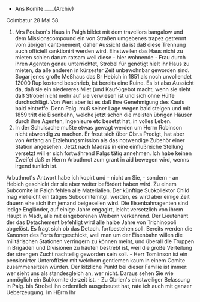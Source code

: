 + Ans Komite ____(Archiv)

 Coimbatur 28 Mai 58.

1) Mrs Poulson's Haus in Palgh bildet mit dem travellors bangalow und dem Missionscompound ein von Straßen umgebenes trapez getrennt vom übrigen cantonement, daher Aussicht da ist daß diese Trennung auch officiell sanktionirt werden wird. Einstweilen das Haus nicht zu mieten schien darum ratsam weil diese - hier wohnende - Frau durch ihren Agenten genau unterrichtet, Strobel für genötigt hielt ihr Haus zu mieten, da alle anderen in kürzester Zeit unbewohnbar geworden sind. Sogar jenes große Meßhaus das Br Hebich in 1851 als noch unvollendet 12000 Rup kostend beschrieb, ist bereits eine Ruine. Es ist also Aussicht da, daß sie ein niedereres Miet (und Kauf-)gebot macht, wenn sie sieht daß Strobel nicht mehr auf sie verwiesen ist und sich ohne Hülfe durchschlägt. Von Wert aber ist es daß Ihre Genehmigung des Kaufs bald eintreffe. Denn Palg. muß seiner Lage wegen bald steigen und mit 1859 tritt die Eisenbahn, welche jetzt schon die meisten übrigen Häuser durch ihre Agenten, Ingenieure etc besetzt hat, in volles Leben. 
2) In der Schulsache mußte etwas gewagt werden um Herrn Robinson nicht abwendig zu machen. Er freut sich über Obr.s Predigt, hat aber von Anfang an Erziehungsmission als das notwendige Zubehör einer Station angesehen. Jetzt nach Madras in eine einflußreiche Stellung versetzt will er sich fortwährend Palgs tätig annehmen. Ich habe keinen Zweifel daß er Herrn Arbuthnot zum grant in aid bewegen wird, wenns irgend tunlich ist.

Arbuthnot's Antwort habe ich kopirt und - nicht an Sie, - sondern - an Hebich geschickt der sie aber weiter befördert haben wird. Zu einem Subcomite in Palgh fehlen alle Materialien. Der künftige Subkollektor Child mag vielleicht ein tätiges Subcomitemitgl. werden, es wird aber einige Zeit dauern ehe sich ihm jemand beigesellen wird. Die Eisenbahnagenten sind ledige Engländer, auf einige Jahre engagirt, leicht versetzlich von ihrem Haupt in Madr, alle mit eingeborenen Weibern verkehrend. Der Lieutenant der das Detachement befehligt wird alle halbe Jahre von Trichinopoli abgelöst. Es fragt sich ob das Detach. fortbestehen soll. Bereits werden die Kanonen des Forts fortgeschickt, weil man um der Eisenbahn willen die militärischen Stationen verringern zu können meint, und überall die Truppen in Brigaden und Divisionen zu häufen bestrebt ist, weil die große Verteilung der strengen Zucht nachteilig geworden sein soll. - Herr Tomlinson ist ein pensionirter Unteroffizier mit welchem gentlemen kaum in einem Comite zusammensitzen würden. Der kitzliche Punkt bei dieser Familie ist immer: wer sieht uns als standesgleich an, wer nicht. Daraus sehen Sie wie unmöglich ein Subkomite derzeit ist. - Zu Obrien's einstweiliger Belassung in Palg. bis Strobel ihn ordentlich ausgebeutet hat, rate ich auch mit ganzer Ueberzeugung.
 Im HErrn Ihr

